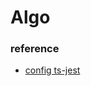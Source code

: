# Algo

### reference

-   [config ts-jest]('https://kulshekhar.github.io/ts-jest/docs/getting-started/installation/#jest-config-file')
